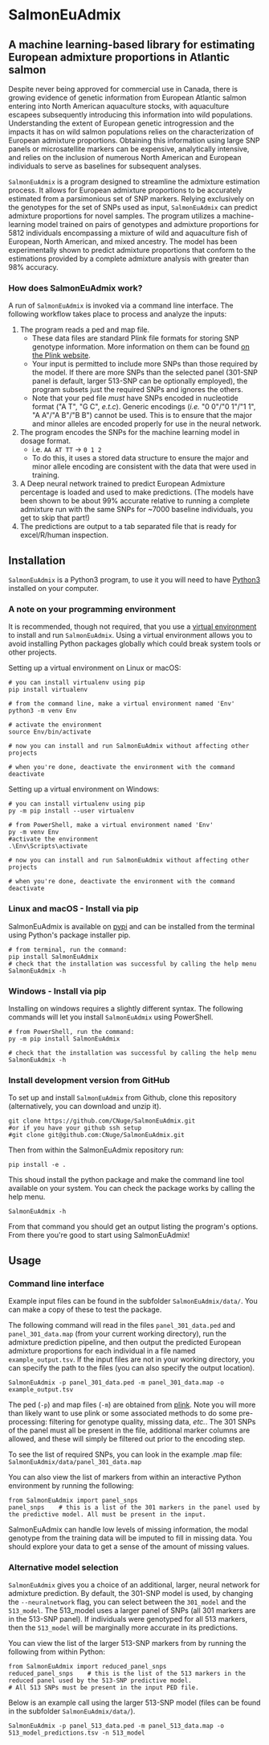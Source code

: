 # SalmonEuAdmix
## A machine learning-based library for estimating European admixture proportions in Atlantic salmon

Despite never being approved for commercial use in Canada, there is growing evidence of genetic information from European Atlantic salmon entering into  North American aquaculture stocks, with aquaculture escapees subsequently introducing this information into wild populations.  Understanding the extent of European genetic introgression and the impacts it has on wild salmon populations relies on the characterization of European admixture proportions. Obtaining this information using large SNP panels or microsatellite markers can be expensive, analytically intensive, and relies on the inclusion of numerous North American and European individuals to serve as baselines for subsequent analyses.

`SalmonEuAdmix` is a program designed to streamline the admixture estimation process. It allows for European admixture proportions  to be accurately estimated from a parsimonious set of SNP markers. Relying exclusively on the genotypes for the set of SNPs used as input, `SalmonEuAdmix` can predict admixture proportions for novel samples. The program utilizes a machine-learning model trained on pairs of genotypes and admixture proportions for 5812 individuals encompassing a mixture of wild and aquaculture fish of European, North American, and mixed ancestry. The model has been experimentally shown to predict admixture proportions that conform to the estimations provided by a complete admixture analysis with greater than 98% accuracy.


### How does SalmonEuAdmix work?

A run of `SalmonEuAdmix` is invoked via a command line interface. The following workflow takes place to process and analyze the inputs:

1. The program reads a ped and map file.
    - These data files are standard Plink file formats for storing SNP genotype information. More information on them can be found [on the Plink website](https://www.cog-genomics.org/plink/1.9/formats#ped).
	- Your input is permitted to include more SNPs than those required by the model. If there are more SNPs than the selected panel (301-SNP panel is default, larger 513-SNP can be optionally employed), the program subsets just the required SNPs and ignores the others.
	- Note that your ped file *must* have SNPs encoded in nucleotide format ("A T", "G C", *e.t.c*). Generic encodings (*i.e.* "0 0"/"0 1"/"1 1", "A A"/"A B"/"B B") cannot be used. This is to ensure that the major and minor alleles are encoded properly for use in the neural network.
2. The program encodes the SNPs for the machine learning model in dosage format.
	- i.e. `AA AT TT` -> `0 1 2`
	- To do this, it uses a stored data structure to ensure the major and minor allele encoding are consistent with the data that were used in training.
3. A Deep neural network trained to predict European Admixture percentage is loaded and used to make predictions. (The models have been shown to be about 99% accurate relative to running a complete admixture run with the same SNPs for ~7000 baseline individuals, you get to skip that part!) 
5. The predictions are output to a tab separated file that is ready for excel/R/human inspection.


## Installation

`SalmonEuAdmix` is a Python3 program, to use it you will need to have [Python3](https://www.python.org/downloads/) installed on your computer. 

### A note on your programming environment
It is recommended, though not required, that you use a [virtual environment](https://packaging.python.org/en/latest/guides/installing-using-pip-and-virtual-environments/#creating-a-virtual-environment) to install and run `SalmonEuAdmix`. Using a virtual environment allows you to avoid installing Python packages globally which could break system tools or other projects. 

Setting up a virtual environment on Linux or macOS:
```
# you can install virtualenv using pip
pip install virtualenv

# from the command line, make a virtual environment named 'Env'
python3 -m venv Env

# activate the environment
source Env/bin/activate

# now you can install and run SalmonEuAdmix without affecting other projects

# when you're done, deactivate the environment with the command
deactivate
```

Setting up a virtual environment on Windows:
```
# you can install virtualenv using pip
py -m pip install --user virtualenv

# from PowerShell, make a virtual environment named 'Env'
py -m venv Env
#activate the environment 
.\Env\Scripts\activate

# now you can install and run SalmonEuAdmix without affecting other projects

# when you're done, deactivate the environment with the command
deactivate
```

### Linux and macOS - Install via pip

SalmonEuAdmix is available on [pypi](https://pypi.org/project/SalmonEuAdmix/) and can be installed from the terminal using Python's package installer pip.
```
# from terminal, run the command:
pip install SalmonEuAdmix
# check that the installation was successful by calling the help menu
SalmonEuAdmix -h 

```

### Windows - Install via pip

Installing on windows requires a slightly different syntax. The following commands will let you install `SalmonEuAdmix` using PowerShell.
```
# from PowerShell, run the command:
py -m pip install SalmonEuAdmix

# check that the installation was successful by calling the help menu
SalmonEuAdmix -h
```

### Install development version from GitHub

To set up and install `SalmonEuAdmix` from Github, clone this repository (alternatively, you can download and unzip it). 
```
git clone https://github.com/CNuge/SalmonEuAdmix.git
#or if you have your github ssh setup
#git clone git@github.com:CNuge/SalmonEuAdmix.git
```

Then from within the SalmonEuAdmix repository run: 
```
pip install -e .
```
This shoud install the python package and make the command line tool available on your system. You can check the package works by calling the help menu.
```
SalmonEuAdmix -h 
```
From that command you should get an output listing the program's options. From there you're good to start using SalmonEuAdmix!

## Usage 
### Command line interface

Example input files can be found in the subfolder `SalmonEuAdmix/data/`. You can make a copy of these to test the package.

The following command will read in the files `panel_301_data.ped` and `panel_301_data.map` (from your current working directory), run the admixture prediction pipeline, and then output the predicted European admixture proportions for each individual in a file named `example_output.tsv`. If the input files are not in your working directory, you can specify the path to the files (you can also specify the output location).

```
SalmonEuAdmix -p panel_301_data.ped -m panel_301_data.map -o example_output.tsv
```

The ped (`-p`) and map files (`-m`) are obtained from [plink](https://www.cog-genomics.org/plink/). Note you will more than likely want to use plink or some associated methods to do some pre-processing: filtering for genotype quality, missing data, *etc.*. The 301 SNPs of the panel must all be present in the file, additional marker columns are allowed, and these will simply be filtered out prior to the encoding step.

To see the list of required SNPs, you can look in the example .map file:
`SalmonEuAdmix/data/panel_301_data.map`

You can also view the list of markers from within an interactive Python environment by running the following:
```
from SalmonEuAdmix import panel_snps
panel_snps    # this is a list of the 301 markers in the panel used by the predictive model. All must be present in the input.
```

SalmonEuAdmix can handle low levels of missing information, the modal genotype from the training data will be imputed to fill in missing data. You should explore your data to get a sense of the amount of missing values.

### Alternative model selection
`SalmonEuAdmix` gives you a choice of an additional, larger, neural network for admixture prediction. By default, the 301-SNP model is used, by changing the `--neuralnetwork` flag, you can select between the `301_model` and the `513_model`. The 513_model uses a larger panel of SNPs (all 301 markers are in the 513-SNP panel). If individuals were genotyped for all 513 markers, then the `513_model` will be marginally more accurate in its predictions. 

You can view the list of the larger 513-SNP markers from by running the following from within Python:

```
from SalmonEuAdmix import reduced_panel_snps
reduced_panel_snps    # this is the list of the 513 markers in the reduced panel used by the 513-SNP predictive model.
# All 513 SNPs must be present in the input PED file.
```

Below is an example call using the larger 513-SNP model (files can be found in the subfolder `SalmonEuAdmix/data/`).
```
SalmonEuAdmix -p panel_513_data.ped -m panel_513_data.map -o 513_model_predictions.tsv -n 513_model
```

